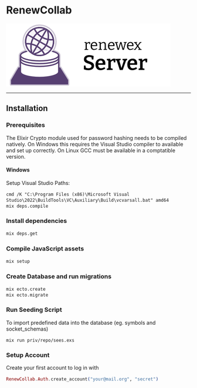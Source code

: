 # RenewCollab

![Logo](./guides/images/logo.png)

---

## Installation

### Prerequisites

The Elixir Crypto module used for password hashing needs to be compiled natively. On Windows this requires the Visual Studio compiler to available and set up correctly. On Linux GCC must be available in a comptatible version.

#### Windows

Setup Visual Studio Paths:

```
cmd /K "C:\Program Files (x86)\Microsoft Visual Studio\2022\BuildTools\VC\Auxiliary\Build\vcvarsall.bat" amd64
mix deps.compile
```

### Install dependencies

```sh
mix deps.get
``` 

### Compile JavaScript assets

```sh
mix setup
```

### Create Database and run migrations

```
mix ecto.create
mix ecto.migrate
```

### Run Seeding Script

To import predefined data into the database (eg. symbols and socket_schemas)

```
mix run priv/repo/sees.exs
```

### Setup Account

Create your first account to log in with

```ex
RenewCollab.Auth.create_account("your@mail.org", "secret")
```